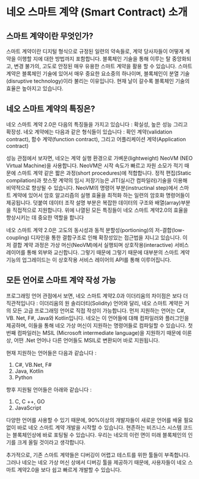 # 네오 스마트 계약 (Smart Contract) 소개

## 스마트 계약이란 무엇인가?
스마트 계약이란 디지털 형식으로 규정된 일련의 약속들로, 계약 당사자들이 어떻게 계약을 이행할 지에 대한 방법까지 포함합니다. 
블록체인 기술을 통해 이루는 탈 중앙화되고, 변경 불가의, 고도로 안정된 매우 유용한 스마트 계약을 활용 할 수 있습니다. 스마트 계약은 
블록체인 기술에 있어서 매우 중요한 요소중의 하나이며, 블록체인이 분열 기술(disruptive technology)이라 불리는 이유입니다. 
현재 날이 갈수록 블록체인 기술의 효율은 높아지고 있습니다.

## 네오 스마트 계약의 특징은?

네오 스마트 계약 2.0은 다음의 특징들을 가지고 있습니다 : 확실성, 높은 성능 그리고 확장성.
네오 계약에는 다음과 같은 형식들이 있습니다 : 
확인 계약(validation contract), 함수 계약(function contract), 그리고 어플리케이션 계약(Application contract)

성능 관점에서 보자면, 네오는 계약 실행 환경으로 가벼운(lightweight) NeoVM (NEO Virtual Machine)을 사용합니다. 
NeoVM은 시작 속도가 빠르고 자원 소모가 적기 때문에 스마트 계약 같은 짧은 과정(short procedures)에 적합합니다. 
정적 편집(Static compilation)과 핫스팟 계약의 임시 저장기능은 JIT(실시간 컴파일러)기술을 이용해 비약적으로 향상될 수 있습니다. NeoVM의 
명령어 부분(instructinal step)에서 스마트 계약에 있어서 암호 알고리즘의 실행 효율을 최적화 하는 일련의 암호화 명령어들이 제공됩니다. 
덧붙여 데이터 조작 설명 부분은 복잡한 데이터의 구조와 배열(array)부분을 직접적으로 지원합니다. 
위에 나열된 모든 특징들이 네오 스마트 계약2.0의 효율을 향상시키는 데 중요한 역할을 합니다

네오 스마트 계약 2.0은 고도의 동시성과 동적 분할성(portioning)의 저-결합(low-coupling) 디자인을 통한 결합구조로 인해 
확장성있는 접근법을 지니고 있습니다. 이 저 결합 계약 과정은 가상 머신(NeoVM)에서 실행되며 상호작용(interactive) 서비스 레이어를 통해 
외부와 교신합니다. 그렇기 때문에 그렇기 때문에 대부분의 스마트 계약 기능의 업그레이드는 이 상호작용 서비스 레이어의 API를 통해 이루어집니다.

## 모든 언어로 스마트 계약 작성 가능

프로그래밍 언어 관점에서 보면, 네오 스마트 계약2.0과 이더리움의 차이점은 보다 더 직관적입니다 : 
이더리움의 원 솔리더티(Solidity) 언어와 달리, 네오 스마트 계약은 거의 모든 고급 프로그래밍 언어로 직접 작성이 가능합니다. 
먼저 지원하는 언어는 C#, VB. Net, F#, Java와 Kotlin입니다. 네오는 이 언어들에 대해 컴파일러와 플러그인을 제공하며, 
이들을 통해 네오 가상 머신이 지원하는 명령어들로 컴파일할 수 있습니다. 첫 번째 컴파일러는 MSIL (Microsoft intermediate language)을 
지원하기 때문에 이론상, 어떤 .Net 언어나 다른 언어들도 MSIL로 변환되어 바로 지원됩니다. 

현재 지원하는 언어들은 다음과 같습니다 : 

1) C#, VB.Net, F#
2) Java, Kotlin
3) Python

향후 지원될 언어들은 아래와 같습니다 :

1) C, C ++, GO
2) JavaScript

다양한 언어를 사용할 수 있기 때문에, 90%이상의 개발자들이 새로운 언어를 배울 필요 없이 바로 네오 스마트 계약 개발을 시작할 수 있습니다. 
현존하는 비즈니스 시스템 코드는 블록체인상에 바로 포팅될 수 있습니다. 우리는 네오의 이런 면이 미래 블록체인의 인기를 크게 올릴 것이라고 생각합니다. 

추가적으로, 기존 스마트 계약들은 디버깅이 어렵고 테스트를 위한 툴들이 부족합니다. 그러나 네오는 네오 가상 머신 상에서 디버깅 툴을 제공하기 때문에, 
사용자들이 네오 스마트 계약2.0을 보다 쉽고 빠르게 개발할 수 있습니다. 
